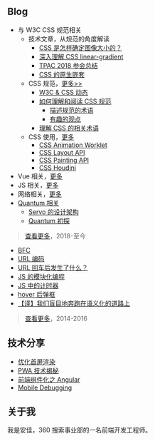 ## Blog

- 与 W3C CSS 规范相关
    - 技术文章，从规范的角度解读
        - [CSS 是怎样确定图像大小的？](https://github.com/anjia/blog/issues/44)
        - [深入理解 CSS linear-gradient](https://github.com/anjia/blog/issues/35)
        - [TPAC 2018 参会总结](https://github.com/anjia/blog/issues/28)
        - [CSS 的原生嵌套](https://github.com/anjia/blog/issues/1)
    - CSS 规范，[更多>>](https://github.com/anjia/blog/labels/w3c)
        - [W3C & CSS 动态](https://github.com/anjia/blog/issues/19)
        - [如何理解和阅读 CSS 规范](https://github.com/anjia/blog/issues/17)
            - [描述规范的术语](https://github.com/anjia/blog/issues/18)
            - [有趣的观点](https://github.com/anjia/blog/issues/29)
        - [理解 CSS 的相关术语](https://github.com/anjia/blog/issues/32)
    - CSS 使用，[更多](https://github.com/anjia/blog/labels/css)
        - [CSS Animation Worklet](https://github.com/anjia/blog/issues/24)
        - [CSS Layout API](https://github.com/anjia/blog/issues/26)
        - [CSS Painting API](https://github.com/anjia/blog/issues/21)
        - [CSS Houdini](https://github.com/anjia/blog/issues/23)
- Vue 相关，[更多](https://github.com/anjia/blog/labels/Vue)
- JS 相关，[更多](https://github.com/anjia/blog/labels/JS)
- 网络相关，[更多](https://github.com/anjia/blog/labels/%E7%BD%91%E7%BB%9C)
- [Quantum 相关](https://github.com/anjia/blog/labels/servo)
    - [Servo 的设计架构](https://github.com/anjia/blog/issues/3)
    - [Quantum 初探](https://github.com/anjia/blog/issues/2)

> [查看更多](https://github.com/anjia/blog/issues)，2018-至今

- [BFC](http://anjia.github.io/2015/11/24/css_bfc/)
- [URL 编码](http://anjia.github.io/2015/04/15/jsURIEncode/)
- [URL 回车后发生了什么？](http://anjia.github.io/2014/08/13/webUrl/)
- [JS 的模块化编程](http://anjia.github.io/2015/05/15/js_module_1_basic/)
- [JS 中的计时器](http://anjia.github.io/2015/04/18/js_timer/)
- [hover 后弹框](http://anjia.github.io/2015/01/30/code_hover_pop/)
- [【译】我们盲目地奔跑在语义化的道路上](http://www.cnblogs.com/figure79/p/3506350.html)

> [查看更多](http://anjia.github.io/)，2014-2016

## 技术分享

- [优化首屏渲染](https://ppt.baomitu.com/d/b07ccafd#/1)
- [PWA 技术揭秘](https://ppt.baomitu.com/d/569cf4e7#/1)
- [前端组件化之 Angular](https://ppt.baomitu.com/d/b825c5a2)
- [Mobile Debugging](https://ppt.baomitu.com/d/70c89f08)

## 关于我

我是安佳，360 搜索事业部的一名前端开发工程师。
